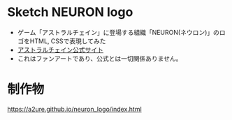 # Sketch NEURON logo 

- ゲーム「アストラルチェイン」に登場する組織「NEURON(ネウロン)」のロゴをHTML, CSSで表現してみた
 - [アストラルチェイン公式サイト](https://www.nintendo.co.jp/switch/ab48a/index.html)
- これはファンアートであり、公式とは一切関係ありません。

# 制作物
https://a2ure.github.io/neuron_logo/index.html